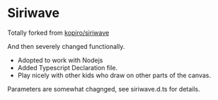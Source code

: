 # Siriwave


Totally forked from [kopiro/siriwave](https://github.com/kopiro/siriwave)

And then severely changed functionally.

 * Adopted to work with Nodejs
 * Added Typescript Declaration file.
 * Play nicely with other kids who draw on other parts of the canvas.

Parameters are somewhat chagnged, see siriwave.d.ts for details.
